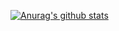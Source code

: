 [![Anurag's github stats](https://github-readme-stats.vercel.app/api?username=zumikou1125&count_private=true&show_icons=true&theme=onedark)](https://github.com/anuraghazra/github-readme-stats)

<!--
**zumikou1125/zumikou1125** is a ✨ _special_ ✨ repository because its `README.md` (this file) appears on your GitHub profile.

Here are some ideas to get you started:

- 🔭 I’m currently working on ...
- 🌱 I’m currently learning ...
- 👯 I’m looking to collaborate on ...
- 🤔 I’m looking for help with ...
- 💬 Ask me about ...
- 📫 How to reach me: ...
- 😄 Pronouns: ...
- ⚡ Fun fact: ...
-->
